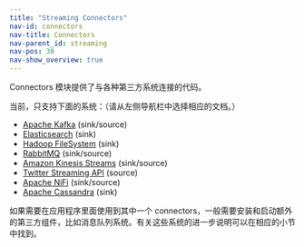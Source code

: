 ```yaml
---
title: "Streaming Connectors"
nav-id: connectors
nav-title: Connectors
nav-parent_id: streaming
nav-pos: 30
nav-show_overview: true
---
```

<!--
Licensed to the Apache Software Foundation (ASF) under one
or more contributor license agreements.  See the NOTICE file
distributed with this work for additional information
regarding copyright ownership.  The ASF licenses this file
to you under the Apache License, Version 2.0 (the
"License"); you may not use this file except in compliance
with the License.  You may obtain a copy of the License at

  http://www.apache.org/licenses/LICENSE-2.0

Unless required by applicable law or agreed to in writing,
software distributed under the License is distributed on an
"AS IS" BASIS, WITHOUT WARRANTIES OR CONDITIONS OF ANY
KIND, either express or implied.  See the License for the
specific language governing permissions and limitations
under the License.
-->

Connectors 模块提供了与各种第三方系统连接的代码。

当前，只支持下面的系统：（请从左侧导航栏中选择相应的文档。）

 * [Apache Kafka](https://kafka.apache.org/) (sink/source)
 * [Elasticsearch](https://elastic.co/) (sink)
 * [Hadoop FileSystem](http://hadoop.apache.org) (sink)
 * [RabbitMQ](http://www.rabbitmq.com/) (sink/source)
 * [Amazon Kinesis Streams](http://aws.amazon.com/kinesis/streams/) (sink/source)
 * [Twitter Streaming API](https://dev.twitter.com/docs/streaming-apis) (source)
 * [Apache NiFi](https://nifi.apache.org) (sink/source)
 * [Apache Cassandra](https://cassandra.apache.org/) (sink)


如果需要在应用程序里面使用到其中一个 connectors，一般需要安装和启动额外的第三方组件，比如消息队列系统。有关这些系统的进一步说明可以在相应的小节中找到。